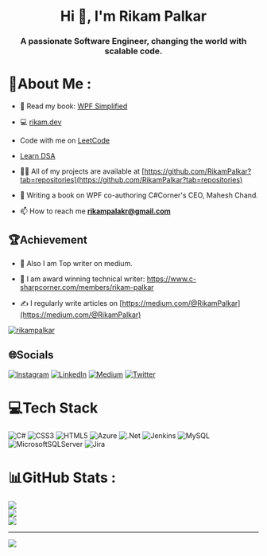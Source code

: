 
<h1 align="center">Hi 👋, I'm Rikam Palkar</h1>
<h3 align="center">A passionate Software Engineer, changing the world with scalable code.</h3>

# 💫About Me :
- 📓 Read my book: [WPF Simplified](https://www.c-sharpcorner.com/ebooks/wpf-simplified-build-windows-apps-using-csharp-and-xaml)
- 💻 [rikam.dev](https://rikampalkar.github.io)
-  Code with me on [LeetCode](https://leetcode.com/Rikam)
- [Learn DSA](https://github.com/RikamPalkar/DSA)

- 👨‍💻 All of my projects are available at [https://github.com/RikamPalkar?tab=repositories](https://github.com/RikamPalkar?tab=repositories)

- 📓 Writing a book on WPF co-authoring C#Corner's CEO, Mahesh Chand.

- 📫 How to reach me **rikampalakr@gmail.com**

## 🏆Achievement
- 📝 Also I am Top writer on medium.

- 📜 I am award winning technical writer: https://www.c-sharpcorner.com/members/rikam-palkar

- ✍ I regularly write articles on [https://medium.com/@RikamPalkar](https://medium.com/@RikamPalkar)

<p align="left"> <a href="https://github.com/ryo-ma/github-profile-trophy"><img src="https://github-profile-trophy.vercel.app/?username=rikampalkar" alt="rikampalkar" /></a> </p>


## 🌐Socials
[![Instagram](https://img.shields.io/badge/Instagram-%23E4405F.svg?logo=Instagram&logoColor=white)](https://instagram.com/rikampalkar) [![LinkedIn](https://img.shields.io/badge/LinkedIn-%230077B5.svg?logo=linkedin&logoColor=white)](https://linkedin.com/in/rikampalkar) [![Medium](https://img.shields.io/badge/Medium-12100E?logo=medium&logoColor=white)](https://medium.com/@@rikampalkar) [![Twitter](https://img.shields.io/badge/Twitter-%231DA1F2.svg?logo=Twitter&logoColor=white)](https://twitter.com/rikam_cz) 

# 💻Tech Stack
![C#](https://img.shields.io/badge/c%23-%23239120.svg?style=for-the-badge&logo=c-sharp&logoColor=white) ![CSS3](https://img.shields.io/badge/css3-%231572B6.svg?style=for-the-badge&logo=css3&logoColor=white) ![HTML5](https://img.shields.io/badge/html5-%23E34F26.svg?style=for-the-badge&logo=html5&logoColor=white) ![Azure](https://img.shields.io/badge/azure-%230072C6.svg?style=for-the-badge&logo=azure-devops&logoColor=white) ![.Net](https://img.shields.io/badge/.NET-5C2D91?style=for-the-badge&logo=.net&logoColor=white) ![Jenkins](https://img.shields.io/badge/jenkins-%232C5263.svg?style=for-the-badge&logo=jenkins&logoColor=white) ![MySQL](https://img.shields.io/badge/mysql-%2300f.svg?style=for-the-badge&logo=mysql&logoColor=white) ![MicrosoftSQLServer](https://img.shields.io/badge/Microsoft%20SQL%20Sever-CC2927?style=for-the-badge&logo=microsoft%20sql%20server&logoColor=white) ![Jira](https://img.shields.io/badge/jira-%230A0FFF.svg?style=for-the-badge&logo=jira&logoColor=white)
# 📊GitHub Stats :
![](https://github-readme-stats.vercel.app/api?username=rikampalkar&theme=radical&hide_border=false&include_all_commits=false&count_private=false)<br/>
![](https://github-readme-streak-stats.herokuapp.com/?user=rikampalkar&theme=radical&hide_border=false)<br/>
![](https://github-readme-stats.vercel.app/api/top-langs/?username=rikampalkar&theme=radical&hide_border=false&include_all_commits=false&count_private=false&layout=compact)

---
[![](https://visitcount.itsvg.in/api?id=rikampalkar&icon=6&color=4)](https://visitcount.itsvg.in)




